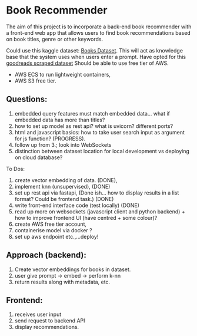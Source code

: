 # Book Recommender
The aim of this project is to incorporate a back-end book recommender with a front-end web app that allows users to find book recommendations based on book titles, genre or 
other keywords.

Could use this kaggle dataset: [Books Dataset](https://www.kaggle.com/datasets/elvinrustam/books-dataset?select=BooksDataset.csv). This will act as 
knowledge base that the system uses when users enter a prompt. 
Have opted for this [goodreads scraped dataset](https://www.kaggle.com/datasets/jealousleopard/goodreadsbooks?resource=download)
Should be able to use free tier of AWS. 

- AWS ECS to run lightweight containers,
- AWS S3 free tier.

## Questions:
1. embedded query features must match embedded data... what if embedded data has more than titles?
2. how to set up model as rest api? what is uvicorn? different ports?
3. html and javascript basics: how to take user search input as argument for js function? (PROGRESS).
4. follow up from 3.; look into WebSockets
5. distinction between dataset location for local development vs deploying on cloud database?

To Dos:
1. create vector embedding of data. (DONE),
2. implement knn (unsupervised), (DONE)
3. set up rest api via fastapi, (Done ish... how to display results in a list format? Could be frontend task.) (DONE)
4. write front-end interface code (test locally) (DONE)
5. read up more on websockets (javascript client and python backend) + how to improve frontend UI (have centred + some colour)?
6. create AWS free tier account, 
7. containerise model via docker ? 
8. set up aws endpoint etc.,...deploy!


## Approach (backend):

1. Create vector embeddings for books in dataset.
2. user give prompt -> embed -> perform k-nn 
3. return results along with metadata, etc. 

## Frontend:

1. receives user input
2. send request to backend API
3. display recommendations.